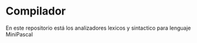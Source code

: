 # Compilador
En este repositorio está los analizadores lexicos y sintactico para lenguaje MiniPascal
